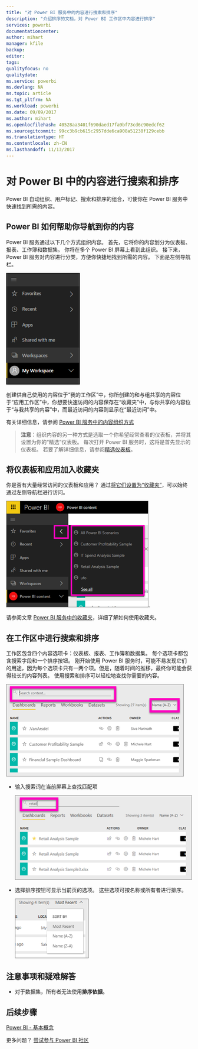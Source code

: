 ```yaml
---
title: "对 Power BI 服务中的内容进行搜索和排序"
description: "介绍排序的文档，对 Power BI 工作区中内容进行排序"
services: powerbi
documentationcenter: 
author: mihart
manager: kfile
backup: 
editor: 
tags: 
qualityfocus: no
qualitydate: 
ms.service: powerbi
ms.devlang: NA
ms.topic: article
ms.tgt_pltfrm: NA
ms.workload: powerbi
ms.date: 09/09/2017
ms.author: mihart
ms.openlocfilehash: 40528aa3401f690daed17fa9bf73cd6c90edcf62
ms.sourcegitcommit: 99cc3b9cb615c2957dde6ca908a51238f129cebb
ms.translationtype: HT
ms.contentlocale: zh-CN
ms.lasthandoff: 11/13/2017
---
```

# <a name="searching-and-sorting-content-in-power-bi"></a>对 Power BI 中的内容进行搜索和排序
Power BI 自动组织、用户标记、搜索和排序的组合，可使你在 Power BI 服务中快速找到所需的内容。

## <a name="how-power-bi-helps-you-navigate-your-content"></a>Power BI 如何帮助你导航到你的内容
Power BI 服务通过以下几个方式组织内容。  首先，它将你的内容划分为仪表板、报表、工作簿和数据集。 你将在多个 Power BI 屏幕上看到此组织。 接下来，Power BI 服务对内容进行分类，方便你快捷地找到所需的内容。 下面是左侧导航栏。

![](media/service-navigation-search-filter-sort/power-bi-newnav.png)

创建供自己使用的内容位于“我的工作区”中，你所创建的和与组共享的内容位于“应用工作区”中，你想要快速访问的内容保存在“收藏夹”中，与你共享的内容位于“与我共享的内容”中，而最近访问的内容则显示在“最近访问”中。

有关详细信息，请参阅 [Power BI 服务中的内容组织方式](service-basic-concepts.md)

> **注意**：组织内容的另一种方式是选取一个你希望经常查看的仪表板，并将其设置为你的“精选”仪表板。 每次打开 Power BI 服务时，这将是首先显示的仪表板。 若要了解详细信息，请参阅[精选仪表板](service-dashboard-featured.md)。
> 
> 

## <a name="favorite-dashboards-and-apps"></a>将仪表板和应用加入收藏夹
你是否有大量经常访问的仪表板和应用？ 通过[将它们设置为“收藏夹”](service-dashboard-favorite.md)，可以始终通过左侧导航栏进行访问。

![](media/service-navigation-search-filter-sort/power-bi-favorite-flyout.png).

请参阅文章 [Power BI 服务中的收藏夹](service-dashboard-favorite.md)，详细了解如何使用收藏夹。

## <a name="searching-and-sorting-in-workspaces"></a>在工作区中进行搜索和排序
工作区包含四个内容选项卡：仪表板、报表、工作簿和数据集。  每个选项卡都包含搜索字段和一个排序按钮。  刚开始使用 Power BI 服务时，可能不易发现它们的用途，因为每个选项卡只有一两个项。但是，随着时间的推移，最终你可能会获得较长的内容列表。  使用搜索和排序可以轻松地查找你需要的内容。

![](media/service-navigation-search-filter-sort/power-bi-search-sort2.png)

* 输入搜索词在当前屏幕上查找匹配项
  
   ![](media/service-navigation-search-filter-sort/power-bi-search2.png)
* 选择排序按钮可显示当前页的选项。 这些选项可按名称或所有者进行排序。
  
   ![](media/service-navigation-search-filter-sort/power-bi-sort-alpha.png)

## <a name="considerations-and-troubleshooting"></a>注意事项和疑难解答
* 对于数据集，所有者无法使用**排序依据**。

## <a name="next-steps"></a>后续步骤
[Power BI - 基本概念](service-basic-concepts.md)

更多问题？ [尝试参与 Power BI 社区](http://community.powerbi.com/)

